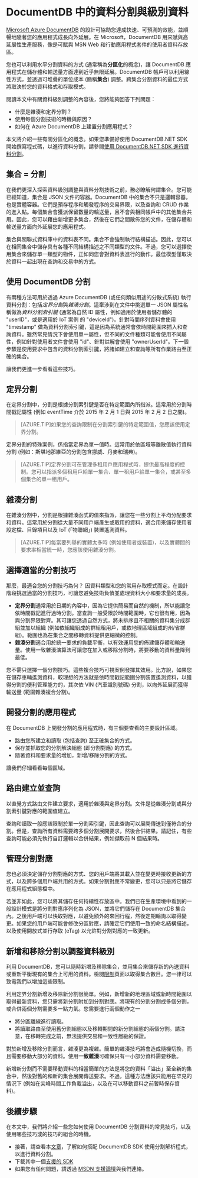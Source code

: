 <properties      
    pageTitle="透過分區化在 DocumentDB 中分割資料和調整資料級別 |Microsoft Azure"      
    description="檢閱如何運用分區化技術調整資料級別的相關資訊。瞭解有關分區、如何在 DocumentDB 中分割資料，以及使用「雜湊」和「定界」分割時機的資訊。"         
    keywords="調整資料, 分區, 分區化, scale data, shard, sharding, documentdb, azure, Microsoft azure"
	services="documentdb"      
    authors="arramac"      
    manager="jhubbard"      
    editor="monicar"      
    documentationCenter=""/>
<tags       
    ms.service="documentdb"      
    ms.workload="data-services"      
    ms.tgt_pltfrm="na"      
    ms.devlang="na"      
    ms.topic="article"      
    ms.date="10/05/2015"      
    ms.author="arramac"/>

# DocumentDB 中的資料分割與級別資料

[Microsoft Azure DocumentDB](../../services/documentdb/) 的設計可協助您達成快速、可預測的效能，並順暢地隨著您的應用程式成長向外延展。在 Microsoft，DocumentDB 用來賦與高延展性生產服務，像是可賦與 MSN Web 和行動應用程式套件的使用者資料存放區。

您也可以利用水平分割資料的方式 (通常稱為**分區化**的概念)，讓 DocumentDB 應用程式在儲存體和輸送量方面達到近乎無限延展。DocumentDB 帳戶可以利用線性方式，並透過可堆疊的單位成本 (簡稱**集合**) 調整。跨集合分割資料的最佳方式將取決於您的資料格式和存取模式。

閱讀本文中有關資料級別調整的內容後，您將能夠回答下列問題：

 - 什麼是雜湊和定界分割？
 - 使用每個分割技術的時機與原因？
 - 如何在 Azure DocumentDB 上建置分割應用程式？

本文將介紹一些有關分區化的概念。如果您準備好使用 DocumentDB.NET SDK 開始撰寫程式碼，以進行資料分割，請參閱[使用 DocumentDB.NET SDK 進行資料分割](documentdb-sharding.md)。

## 集合 = 分割

在我們更深入探索資料級別調整與資料分割技術之前，務必瞭解何謂集合。您可能已經知道，集合是 JSON 文件的容器。DocumentDB 中的集合不只是邏輯容器，也是實體容器。它們是預存程序和觸發程序的交易界限，以及查詢和 CRUD 作業的進入點。每個集合會獲派保留數量的輸送量，且不會與相同帳戶中的其他集合共用。因此，您可以藉由新增更多集合，然後在它們之間散佈您的文件，在儲存體和輸送量方面向外延展您的應用程式。

集合與關聯式資料庫中的資料表不同。集合不會強制執行結構描述。因此，您可以在相同集合中儲存具有各種不同結構描述之不同類型的文件。不過，您可以選擇使用集合來儲存單一類型的物件，正如同您會對資料表進行的動作。最佳模型僅取決於資料一起出現在查詢和交易中的方式。

## 使用 DocumentDB 分割

有兩種方法可用於透過 Azure DocumentDB (或任何類似用途的分散式系統) 執行資料分割：包括*定界分割*與*雜湊分割*。這牽涉到在文件中挑選單一 JSON 屬性名稱做為*資料分割索引鍵* (通常為自然 ID 屬性，例如適用於使用者儲存體的 "userID"，或是適用於 IoT 案例 的 "deviceId")。針對時間序列資料會使用 "timestamp" 做為資料分割索引鍵，這是因為系統通常會依時間範圍來插入和查詢資料。雖然常見情況下會使用單一屬性，但不同的文件種類可能會使用不同屬性，例如針對使用者文件會使用 "id"、針對註解會使用 "ownerUserId"。下一個步驟是使用要求中包含的資料分割索引鍵，將諸如建立和查詢等所有作業路由至正確的集合。

讓我們更進一步看看這些技巧。

## 定界分割

在定界分割中，分割是根據分割索引鍵是否在特定範圍內所指派。這常用於分割時間戳記屬性 (例如 eventTime 介於 2015 年 2 月 1 日與 2015 年 2 月 2 日之間)。

> [AZURE.TIP]如果您的查詢限制在分割索引鍵的特定範圍值，您應該使用定界分割。

定界分割的特殊案例，係指當定界為單一值時。這常用於依區域等離散值執行資料分割 (例如：斯堪地那維亞的分割包含挪威、丹麥和瑞典)。

> [AZURE.TIP]定界分割可在管理多租用戶應用程式時，提供最高程度的控制。您可以指派多個租用戶給單一集合、單一租用戶給單一集合，或甚至多個集合的單一租用戶。

## 雜湊分割

在雜湊分割中，分割是根據雜湊函式的值來指派，讓您在一些分割上平均分配要求和資料。這常用於分割從大量不同用戶端產生或取用的資料，適合用來儲存使用者設定檔、目錄項目以及 IoT (「物聯網」) 裝置遙測資料。

> [AZURE.TIP]每當要列舉的實體太多時 (例如使用者或裝置)，以及實體間的要求率相當統一時，您應該使用雜湊分割。

## 選擇適當的分割技巧

那麼，最適合您的分割技巧為何？ 因資料類型和您的常用存取模式而定。在設計階段挑選適當的分割技巧，可讓您避免技術負債並處理資料大小和要求量的成長。

- **定界分割**通常用於日期的內容中，因為它提供簡易而自然的機制，所以能讓您依時間戳記進行過時分割。當查詢一般受限於時間範圍時，它也很有用，因為與分割界限對齊。其可讓您透過自然方式，將未排序且不相關的資料集分成群組並加以組織 (例如依組織組成的群組租用戶，或依地理區域組成的州/省群組)。範圍也為在集合之間移轉資料提供更細微的控制。 
- **雜湊分割**適合用於統一要求的負載平衡，以有效運用您的佈建儲存體和輸送量。使用一致雜湊演算法可讓您在加入或移除分割時，將要移動的資料量降到最低。

您不需只選擇一個分割技巧。這些複合技巧可視案例發揮其效用。比方說，如果您在儲存車輛遙測資料，較理想的方法就是依時間戳記範圍分割裝置遙測資料，以獲得分割的便利管理能力的，其次依 VIN (汽車識別號碼) 分割，以向外延展而獲得輸送量 (範圍雜湊複合分割)。

## 開發分割的應用程式
在 DocumentDB 上開發分割的應用程式時，有三個要查看的主要設計區域。

- 路由您所建立和讀取 (包括查詢) 至正確集合的方式。
- 保存並抓取您的分割解決組態 (即分割對應) 的方式。
- 隨著資料和要求量的增加，新增/移除分割的方式。

讓我們仔細看看每個區域。

## 路由建立並查詢

以直覺方式路由文件建立要求，適用於雜湊與定界分割。文件是從雜湊分割或與分割索引鍵對應的範圍值建立。

查詢和讀取一般應該限制於單一分割索引鍵，因此查詢可以展開傳送到僅符合的分割。但是，查詢所有資料需要跨多個分割展開要求，然後合併結果。請記住，有些查詢可能必須先執行自訂邏輯以合併結果，例如擷取前 N 個結果時。

## 管理分割對應

您也必須決定儲存分割對應的方式、您的用戶端將其載入並在變更時接收更新的方式，以及跨多個用戶端共用的方式。如果分割對應不常變更，您可以只是將它儲存在應用程式組態檔中。

若並非如此，您可以將其儲存任何持續性存放區中。我們已在生產環境中看到的一般設計模式是將分割對應序列化為 JSON，並將它們儲存在 DocumentDB 集合內。之後用戶端可以快取對應，以避免額外的來回行程，然後定期輪詢以取得變更。如果您的用戶端可能會修改分區對應，請確定它們使用一致的命名結構描述，以及使用開放式並行存取 (eTag) 以允許對分割對應的一致更新。

## 新增和移除分割以調整資料級別

利用 DocumentDB，您可以隨時新增及移除集合，並用集合來儲存新的內送資料或重新平衡現有的集合上可用的資料。檢閱[限制](documentdb-limits.md)頁面以取得集合數目。您一律可以致電我們以增加這些限制。

利用定界分割新增及移除新分割很簡單。例如，新增新的地理區域或新時間範圍以取得最新資料，您只需將新分割附加到分割對應。將現有的分割分割成多個分割，或合併兩個分割需要多一點力氣。您需要進行兩個動作之一

- 將分區離線進行讀取。
- 將讀取路由至使用舊分割組態以及移轉期間的新分割組態的兩個分割。請注意，在移轉完成之前，無法提供交易和一致性層級的保證。

對於新增及移除分割而言，雜湊更為複雜。簡單的雜湊技巧將會造成隨機切換，而且需要移動大部分的資料。使用**一致雜湊**可確保只有一小部分資料需要移動。

新增新分割而不需要移動資料的相當簡單的方法是將您的資料「溢出」至全新的集合中，然後對舊的和新的集合展開傳送要求。不過，這種方法應該只能用在罕見的情況下 (例如在尖峰時間工作負載溢出，以及在可以移動資料之前暫時保存資料)。

## 後續步驟
在本文中，我們將介紹一些您如何使用 DocumentDB 分割資料的常見技巧，以及使用哪些技巧或的技巧的組合的時機。

-   接著，請查看本[文章](documentdb-sharding.md)，了解如何搭配 DocumentDB SDK 使用分割解析程式，以進行資料分割。 
-   下載其中一個[支援的 SDK](https://msdn.microsoft.com/library/azure/dn781482.aspx)
-   如果您有任何問題，請透過 [MSDN 支援論壇](https://social.msdn.microsoft.com/forums/azure/home?forum=AzureDocumentDB)與我們連絡。
   


 

<!---HONumber=Oct15_HO4-->